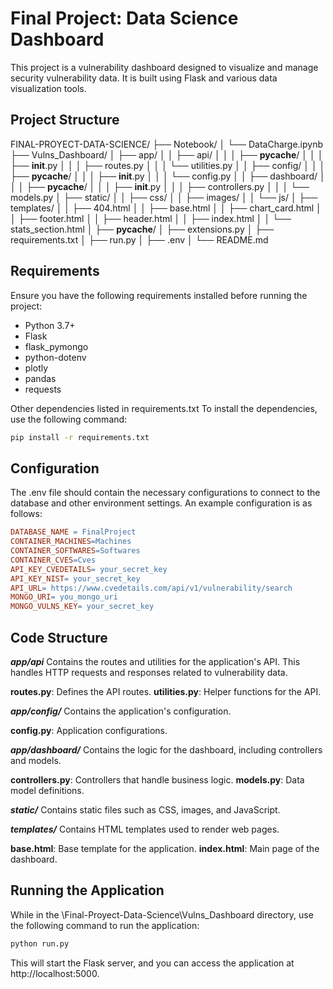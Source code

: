 # Final Project: Data Science Dashboard

This project is a vulnerability dashboard designed to visualize and manage security vulnerability data. It is built using Flask and various data visualization tools.

## Project Structure


FINAL-PROYECT-DATA-SCIENCE/
├── Notebook/
│   └── DataCharge.ipynb
├── Vulns_Dashboard/
│   ├── app/
│   │   ├── api/
│   │   │   ├── __pycache__/
│   │   │   ├── __init__.py
│   │   │   ├── routes.py
│   │   │   └── utilities.py
│   │   ├── config/
│   │   │   ├── __pycache__/
│   │   │   ├── __init__.py
│   │   │   └── config.py
│   │   ├── dashboard/
│   │   │   ├── __pycache__/
│   │   │   ├── __init__.py
│   │   │   ├── controllers.py
│   │   │   └── models.py
│   ├── static/
│   │   ├── css/
│   │   ├── images/
│   │   └── js/
│   ├── templates/
│   │   ├── 404.html
│   │   ├── base.html
│   │   ├── chart_card.html
│   │   ├── footer.html
│   │   ├── header.html
│   │   ├── index.html
│   │   └── stats_section.html
│   ├── __pycache__/
│   ├── extensions.py
│   ├── requirements.txt
│   ├── run.py
│   ├── .env
│   └── README.md

## Requirements

Ensure you have the following requirements installed before running the project:

- Python 3.7+
- Flask
- flask_pymongo
- python-dotenv
- plotly
- pandas 
- requests 

Other dependencies listed in requirements.txt
To install the dependencies, use the following command:

~~~ bash
pip install -r requirements.txt
~~~

## Configuration

The .env file should contain the necessary configurations to connect to the database and other environment settings. An example configuration is as follows:

~~~ makefile
DATABASE_NAME = FinalProject
CONTAINER_MACHINES=Machines
CONTAINER_SOFTWARES=Softwares
CONTAINER_CVES=Cves
API_KEY_CVEDETAILS= your_secret_key
API_KEY_NIST= your_secret_key
API_URL= https://www.cvedetails.com/api/v1/vulnerability/search
MONGO_URI= you_mongo_uri
MONGO_VULNS_KEY= your_secret_key
~~~

## Code Structure

***app/api***
Contains the routes and utilities for the application's API. This handles HTTP requests and responses related to vulnerability data.

**routes.py**: Defines the API routes.
**utilities.py**: Helper functions for the API.

***app/config/***
Contains the application's configuration.

**config.py**: Application configurations.

***app/dashboard/***
Contains the logic for the dashboard, including controllers and models.

**controllers.py**: Controllers that handle business logic.
**models.py**: Data model definitions.

***static/***
Contains static files such as CSS, images, and JavaScript.

***templates/***
Contains HTML templates used to render web pages.

**base.html**: Base template for the application.
**index.html**: Main page of the dashboard.

## Running the Application

While in the \Final-Proyect-Data-Science\Vulns_Dashboard directory, use the following command to run the application:
~~~ bash
python run.py
~~~
This will start the Flask server, and you can access the application at http://localhost:5000.